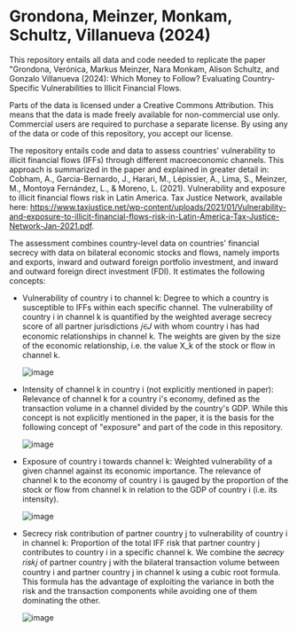 # Grondona, Meinzer, Monkam, Schultz, Villanueva (2024)
This repository entails all data and code needed to replicate the paper "Grondona, Verónica, Markus Meinzer, Nara Monkam, Alison Schultz, and Gonzalo Villanueva (2024): Which Money to Follow?  Evaluating Country-Specific Vulnerabilities to Illicit Financial Flows.

Parts of the data is licensed under a Creative Commons Attribution. This means that the data is made freely available for non-commercial use only. Commercial users are required to purchase a separate license. By using any of the data or code of this repository, you accept our license.

The repository entails code and data to assess countries' vulnerability to illicit financial flows (IFFs) through different macroeconomic channels. This approach is summarized in the paper and explained in greater detail in: Cobham, A., Garcia-Bernardo, J., Harari, M., Lépissier, A., Lima, S., Meinzer, M., Montoya Fernández, L., & Moreno, L. (2021). Vulnerability and exposure to illicit financial flows risk in Latin America. Tax Justice Network, available here: https://www.taxjustice.net/wp-content/uploads/2021/01/Vulnerability-and-exposure-to-illicit-financial-flows-risk-in-Latin-America-Tax-Justice-Network-Jan-2021.pdf.

The assessment combines country-level data on countries' financial secrecy with data on bilateral economic stocks and flows, namely imports and exports, inward and outward foreign portfolio investment, and inward and outward foreign direct investment (FDI). It estimates the following concepts:
- Vulnerability of country i to channel k: Degree to which a country is susceptible to IFFs within each specific channel. The vulnerability of country i in channel k is quantified by the weighted average secrecy score of all partner jurisdictions 𝑗∈𝐽 with whom country i has had economic relationships in channel k. The weights are given by the size of the economic relationship, i.e. the value X_k of the stock or flow in channel k.
  
    ![image](https://github.com/user-attachments/assets/1a19530a-c240-4d09-b973-c74e9375956c)

- Intensity of channel k in country i (not explicitly mentioned in paper): Relevance of channel k for a country i's economy, defined as the transaction volume in a channel divided by the country's GDP. While this concept is not explicitly mentioned in the paper, it is the basis for the following concept of "exposure" and part of the code in this repository.
  
    ![image](https://github.com/user-attachments/assets/97a77520-4d23-4b5e-bf90-b8a4dd32e0af)

- Exposure of country i towards channel k: Weighted vulnerability of a given channel against its economic importance. The relevance of channel k to the economy of country i is gauged by the proportion of the stock or flow from channel k in relation to the GDP of country i (i.e. its intensity).
  
    ![image](https://github.com/user-attachments/assets/77a9b48e-f3df-4283-83d0-d0ca15b38ac4)

- Secrecy risk contribution of partner country j to vulnerability of country i in channel k: Proportion of the total IFF risk that partner country j contributes to country i in a specific channel k. We combine the 𝑠𝑒𝑐𝑟𝑒𝑐𝑦 𝑟𝑖𝑠𝑘𝑗 of partner country j with the bilateral transaction volume between country i and partner country j in channel k using a cubic root formula. This formula has the advantage of exploiting the variance in both the risk and the transaction components while avoiding one of them dominating the other.

    ![image](https://github.com/user-attachments/assets/40727c51-960c-46af-904e-bf3a34fe8674)



